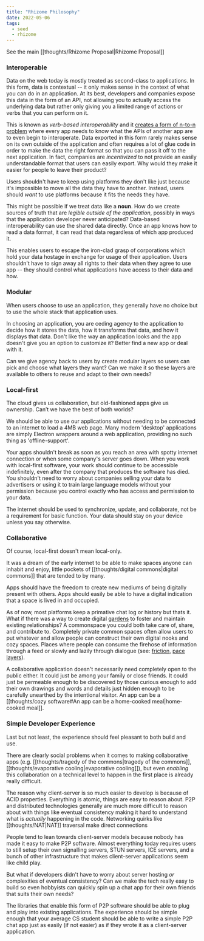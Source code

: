 ```yaml
---
title: "Rhizome Philosophy"
date: 2022-05-06
tags:
  - seed
  - rhizome
---
```


See the main [[thoughts/Rhizome Proposal|Rhizome Proposal]]

### Interoperable

Data on the web today is mostly treated as second-class to applications. In this form, data is contextual -- it only makes sense in the context of what you can do in an application. At its best, developers and companies expose this data in the form of an API, not allowing you to actually access the underlying data but rather only giving you a limited range of actions or verbs that you can perform on it.

This is known as _verb-based interoperability_ and it [creates a form of n-to-n problem](https://twitter.com/andy_matuschak/status/1452438198668328960) where every app needs to know what the APIs of another app are to even begin to interoperate. Data exported in this form rarely makes sense on its own outside of the application and often requires a lot of glue code in order to make the data the right format so that you can pass it off to the next application. In fact, companies are _incentivized_ to not provide an easily understandable format that users can easily export. Why would they make it easier for people to leave their product?

Users shouldn't have to keep using platforms they don't like just because it's impossible to move all the data they have to another. Instead, users should _want_ to use platforms because it fits the needs they have.

This might be possible if we treat data like a **noun**. How do we create sources of truth that are _legible outside of the application_, possibly in ways that the application developer never anticipated? Data-based interoperability can use the shared data directly. Once an app knows how to read a data format, it can read that data regardless of which app produced it.

This enables users to escape the iron-clad grasp of corporations which hold your data hostage in exchange for usage of their application. Users shouldn't have to sign away all rights to their data when they agree to use app -- they should control what applications have access to their data and how.

### Modular

When users choose to use an application, they generally have no choice but to use the whole stack that application uses.

In choosing an application, you are ceding agency to the application to decide how it stores the data, how it transforms that data, and how it displays that data. Don't like the way an application looks and the app doesn't give you an option to customize it? Better find a new app or deal with it.

Can we give agency back to users by create modular layers so users can pick and choose what layers they want? Can we make it so these layers are available to others to reuse and adapt to their own needs?

### Local-first

The cloud gives us collaboration, but old-fashioned apps give us ownership. Can’t we have the best of both worlds?

We should be able to use our applications without needing to be connected to an internet to load a 4MB web page. Many modern 'desktop' applications are simply Electron wrappers around a web application, providing no such thing as 'offline-support'.

Your apps shouldn't break as soon as you reach an area with spotty internet connection or when some company's server goes down. When you work with local-first software, your work should continue to be accessible indefinitely, even after the company that produces the software has died. You shouldn't need to worry about companies selling your data to advertisers or using it to train large language models without your permission because you control exactly who has access and permission to your data.

The internet should be used to synchronize, update, and collaborate, not be a requirement for basic function. Your data should stay on your device unless you say otherwise.

### Collaborative

Of course, local-first doesn't mean local-only.

It was a dream of the early internet to be able to make spaces anyone can inhabit and enjoy, little pockets of [[thoughts/digital commons|digital commons]] that are tended to by many.

Apps should have the freedom to create new mediums of being digitally present with others. Apps should easily be able to have a digital indication that a space is lived in and occupied.

As of now, most platforms keep a primative chat log or history but thats it. What if there was a way to create digital [gardens](https://twitter.com/samihusseni/status/1329499588982575104) to foster and maintain existing relationships? A commonspace you could both take care of, share, and contribute to. Completely private common spaces often allow users to put whatever and allow people can construct their own digital nooks and cozy spaces. Places where people can consume the firehose of information through a feed or slowly and lazily through dialogue (see: [friction](thoughts/friction.md), [pace layers](thoughts/pace%20layers.md)).

A collaborative application doesn't necessarily need completely open to the public either. It could just be among your family or close friends. It could just be permeable enough to be discovered by those curious enough to add their own drawings and words and details just hidden enough to be carefully unearthed by the intentional visitor. An app can be a [[thoughts/cozy software#An app can be a home-cooked meal|home-cooked meal]].

### Simple Developer Experience

Last but not least, the experience should feel pleasant to both build and use.

There are clearly social problems when it comes to making collaborative apps (e.g. [[thoughts/tragedy of the commons|tragedy of the commons]], [[thoughts/evaporative cooling|evaporative cooling]]), but even _enabling_ this collaboration on a technical level to happen in the first place is already really difficult.

The reason why client-server is so much easier to develop is because of ACID properties. Everything is atomic, things are easy to reason about. P2P and distributed technologies generally are much more difficult to reason about with things like eventual consistency making it hard to understand what is _actually_ happening in the code. Networking quirks like [[thoughts/NAT|NAT]] traversal make direct connections

People tend to lean towards client-server models because nobody has made it easy to make P2P software. Almost everything today requires users to still setup their own signalling servers, STUN servers, ICE servers, and a bunch of other infrastructure that makes client-server applications seem like child play.

But what if developers didn't have to worry about server hosting _or_ complexities of eventual consistency? Can we make the tech really easy to build so even hobbyists can quickly spin up a chat app for their own friends that suits their own needs?

The libraries that enable this form of P2P software should be able to plug and play into existing applications. The experience should be simple enough that your average CS student should be able to write a simple P2P chat app just as easily (if not easier) as if they wrote it as a client-server application.
